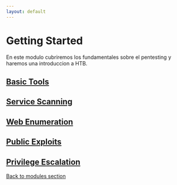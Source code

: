 ```yaml
---
layout: default
---
```

# Getting Started

En este modulo cubriremos los fundamentales sobre el pentesting y haremos una introduccion a HTB.

## [Basic Tools](GettingStarted/BasicTools.md)
## [Service Scanning](GettingStarted/ServiceScanning.md)
## [Web Enumeration](GettingStarted/WebEnumeration.md)
## [Public Exploits](GettingStarted/PublicExploits.md)
## [Privilege Escalation](GettingStarted/PrivilegeEscalation.md)




[Back to modules section](./HTBAcademy.md)
